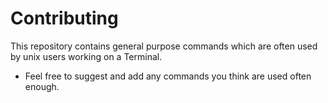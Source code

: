 # Contributing

This repository contains general purpose commands which are often used by unix users working on a Terminal.

- Feel free to suggest and add any commands you think are used often enough.